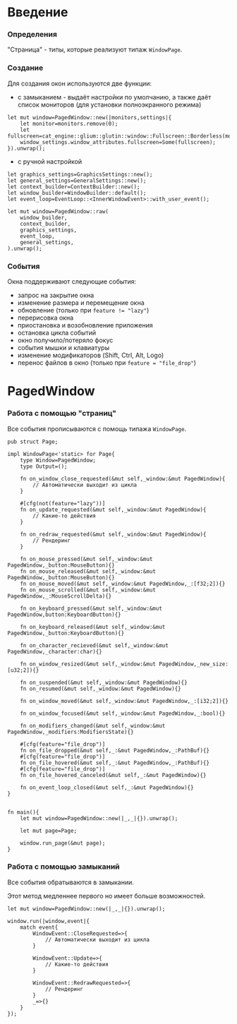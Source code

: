 # Введение

### Определения

"Страница" - типы, которые реализуют типаж `WindowPage`.

### Создание

Для создания окон используются две функции:
 - с замыканием - выдаёт настройки по умолчанию, а также даёт список мониторов (для установки полноэкранного режима)
```
let mut window=PagedWindow::new(|monitors,settings|{
    let monitor=monitors.remove(0);
    let fullscreen=cat_engine::glium::glutin::window::Fullscreen::Borderless(monitor);
    window_settings.window_attributes.fullscreen=Some(fullscreen);
}).unwrap();
```

 - с ручной настройкой
```
let graphics_settings=GraphicsSettings::new();
let general_settings=GeneralSettings::new();
let context_builder=ContextBuilder::new();
let window_builder=WindowBuilder::default();
let event_loop=EventLoop::<InnerWindowEvent>::with_user_event();

let mut window=PagedWindow::raw(
    window_builder,
    context_builder,
    graphics_settings,
    event_loop,
    general_settings,
).unwrap();
```

### События

Окна поддерживают следующие события:
 - запрос на закрытие окна
 - изменение размера и перемещение окна
 - обновление (только при `feature != "lazy"`)
 - перерисовка окна
 - приостановка и возобновление приложения
 - остановка цикла событий
 - окно получило/потеряло фокус
 - события мышки и клавиатуры
 - изменение модификаторов (Shift, Ctrl, Alt, Logo)
 - перенос файлов в окно (только при `feature = "file_drop"`)



# PagedWindow

### Работа с помощью "страниц"

Все события прописываются с помощь типажа `WindowPage`.

```
pub struct Page;

impl WindowPage<'static> for Page{
    type Window=PagedWindow;
    type Output=();

    fn on_window_close_requested(&mut self,_window:&mut PagedWindow){
        // Автоматически выходит из цикла
    }

    #[cfg(not(feature="lazy"))]
    fn on_update_requested(&mut self,_window:&mut PagedWindow){
        // Какие-то действия
    }

    fn on_redraw_requested(&mut self,_window:&mut PagedWindow){
        // Рендеринг
    }

    fn on_mouse_pressed(&mut self,_window:&mut PagedWindow,_button:MouseButton){}
    fn on_mouse_released(&mut self,_window:&mut PagedWindow,_button:MouseButton){}
    fn on_mouse_moved(&mut self,_window:&mut PagedWindow,_:[f32;2]){}
    fn on_mouse_scrolled(&mut self,_window:&mut PagedWindow,_:MouseScrollDelta){}

    fn on_keyboard_pressed(&mut self,_window:&mut PagedWindow,button:KeyboardButton){}

    fn on_keyboard_released(&mut self,_window:&mut PagedWindow,_button:KeyboardButton){}

    fn on_character_recieved(&mut self,_window:&mut PagedWindow,_character:char){}

    fn on_window_resized(&mut self,_window:&mut PagedWindow,_new_size:[u32;2]){}

    fn on_suspended(&mut self,_window:&mut PagedWindow){}
    fn on_resumed(&mut self,_window:&mut PagedWindow){}

    fn on_window_moved(&mut self,_window:&mut PagedWindow,_:[i32;2]){}

    fn on_window_focused(&mut self,_window:&mut PagedWindow,_:bool){}

    fn on_modifiers_changed(&mut self,_window:&mut PagedWindow,_modifiers:ModifiersState){}

    #[cfg(feature="file_drop")]
    fn on_file_dropped(&mut self,_:&mut PagedWindow,_:PathBuf){}
    #[cfg(feature="file_drop")]
    fn on_file_hovered(&mut self,_:&mut PagedWindow,_:PathBuf){}
    #[cfg(feature="file_drop")]
    fn on_file_hovered_canceled(&mut self,_:&mut PagedWindow){}

    fn on_event_loop_closed(&mut self,_:&mut PagedWindow){}
}


fn main(){
    let mut window=PagedWindow::new(|_,_|{}).unwrap();

    let mut page=Page;

    window.run_page(&mut page);
}
```

### Работа с помощью замыканий

Все события обратываются в замыкании.

Этот метод медленнее первого но имеет больше возможностей.

```
let mut window=PagedWindow::new(|_,_|{}).unwrap();

window.run(|window,event|{
    match event{
        WindowEvent::CloseRequested=>{
            // Автоматически выходит из цикла
        }

        WindowEvent::Update=>{
            // Какие-то действия
        }

        WindowEvent::RedrawRequested=>{
            // Рендеринг
        }
        _=>{}
    }
});
```